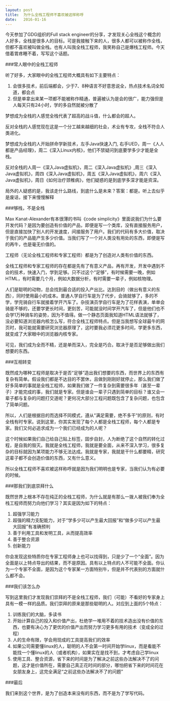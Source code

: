 ```yaml
---
layout: post
title:  为什么全栈工程师不喜欢被这样称呼
date:   2016-01-16
---
```


今天参加了GDG组织的Full stack engineer的分享，才发现关心全栈这个概念的人好多，全栈是很多人的目标。可是我接触下来的人，很多人都可以被称作全栈，但都不喜欢被叫做全栈。也有人叫我全栈工程师，我笑称自己是爆栈工程师。今天借着胃疼睡不着，写写这个话题。

###常人眼中的全栈工程师

听了好多，大家眼中的全栈工程师大概具有如下主要特点：

1. 会很多技术，前后端都会，少于7、8种语言不好意思说全，热点技术名词全知道，都会点
2. 但是单拿出来某一项都不能被称作精通，普遍被认为是会的很广，能力强但是人每天只有24小时，学的多自然就被分散了

梦想成为全栈的人感觉全栈代表了超高的战斗值，什么都会的超人。

反对全栈的人感觉现在这是一个分工越来越细的社会，术业有专攻，全栈不符合人类进化。

梦想成为全栈的人开始拼命学新技术，左手Java快速入门, 右手UED，周一《人人都是产品经理》，周二《深入Linux内核》，他们不禁疑问到底要学多少才能是全栈。

反对全栈的人周一《深入Java虚拟机》，周二《深入Java虚拟机》,周三《深入Java虚拟机》，周四《深入Java虚拟机》，周五《深入Java虚拟机》，周六《深入Java虚拟机》，周日《如何治疗颈椎病》，他们疑惑的是到底学多深才能是资深。

局外的人疑惑的是，我该走什么路线，到底什么是未来？答案：都是。听上去似乎是废话，接下来慢慢解释

###够栈，不是全栈

Max Kanat-Alexander有本很薄的书叫《code simplicity》里面说我们为什么要开发代码？是因为要创造有价值的产品，即便是写一个类库，没有直接服务用户，但是直接加快了别人的开发速度，间接服务了用户。我们的代码有多大价值，取决于我们的产品能产生多少价值。当我们写了一个对人类没有用处的东西，即便是写的再牛，也是毫无价值的。

工程师（无论全栈工程师和专家工程师）都是为了创造对人类有价值的东西。

全栈工程师和专家工程师的存在都是先有了有意义产品，再有开发，开发中遇到不会的技术，快速入门，学到足够。只不过这个“足够”，有时候需要一晚，例如HTML，有时需要几个月，例如大数据分析，有时需要一辈子，例如核物理。

人们是聪明的动物，总会找到最合适的投入产出比。达到目的（做出有意义的东西），同时使用最小的成本。普通人学自行车是为了代步，会骑就够了，多的不学，学完骑自行车就接着学开汽车了。杂技演员学自行车是为了花样表演，单单会骑是不够的，还要学更长时间，更刻苦，可能就没时间学开汽车了，但是他们也不会学1万种骑车的姿势，因为不值得。做一个静态页面我知道HTML语法就够了，没必要知道浏览器内核怎么写，符合全栈工程师特点。但是当我想写全球最牛的网页时，我可能就需要研究浏览器原理了，这时要我必须花更多时间，学更多东西，就变成了大家眼中的浏览器内核专家。

可见，我们成为全而不精，还是单而深入，完全是巧合。取决于是否足够做出我们想要的东西。

###互相转变

既然成为哪种工程师是取决于是否“足够”造出我们想要的东西，而世界上的东西有复杂有简单。假设我们都是不达目的不罢休，且做到刚刚好就停止，那么我们做了好多简单的事就是全栈工程师，如果我们做了一件复杂到需要很多年（甚至一辈子）才能完成的事，我们就是专家。但是谁会一辈子只遇到简单的目标？谁又会一辈子都与复杂的问题打交道呢？更何况大部分工程问题既包含了复杂问题，也包含了简单问题。

所以，人们是根据目的而选择不同模式，遵从”满足需要，绝不多干”的原则，有时全栈有时专家。说到这里，你其实发现了每个人都是全栈工程师，每个人都是专家。我们又何必追求成为一个我们已经成为的人呢？

这个时候如果我们自己给自己贴上标签，固步自封，人为断绝了这个自然的转化过程，是自我的毁灭。我就是全栈工程师，我就是要全面，从来不深入学习，很多复杂的目标就因为某项能力不够无法达成。我就是专家，我就是干什么都要精，研究这辈子都不会创造价值的东西，又有什么意义。

所以全栈工程师不喜欢被这样称呼就是因为我们明明也是专家，当我们认为有必要的时候。

###那我们到底崇拜什么

既然世界上根本不存在纯正的全栈工程师，为什么就是有那么一拨人被我们奉为全栈工程师而努力向他们学习？其实是因为如下的特点：

1. 超强学习能力
2. 超强的精力支配能力，对于“学多少可以产生最大回报”和“做多少可以产生最大回报”有准确预判
3. 善于利用工具和发明工具，从而提高效率
4. 善于整合资源
5. 创新能力

你会发现这些特质你在专家工程师身上也可以找得到，只是少了一个“全面”。因为全面是以上特点导出的结果，而不是原因。具有以上特点的人不可能不全面。你认为一个专家不全面，是因为这个专家某一方面特别牛，但是并不代表别的方面就什么都不会。

###我们该怎么办

写到这里我们才发现我们崇拜的不是全栈工程师，我们（可能）不看好的专家身上具有一模一样的品质。我们崇拜的原来是那些聪明的人。对应到上面的5个特点：

1. 训练我们的大脑，多读书
2. 开始计算自己的投入和价值产出，杜绝学一堆用不着的技术造出没有价值的东西，也要有决心为了更优的价值产出而努力学习更多有用的技术（变成全的过程）
3. 人的生命有限，学会用现成的工具提高我们的效率
4. 如果公司需要懂linux的人，聪明的人不会第一时间开始学linux，而是看能不能找一个懂linux的人（或者机构），如果实在是找不到，才考虑自己学linux
5. 使用工具、整合资源，省下来的时间是为了解决之前这些办法解决不了的问题，这才是价值所在，需要自己真正花时间的部分，哪怕把省下来的时间花在女朋友身上，这完全满足“之前这些办法解决不了的问题”

###最后

我们来到这个世界，是为了创造本来没有的东西，而不是为了学写代码。
